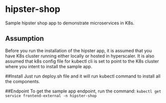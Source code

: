 # hipster-shop
Sample hipster shop app to demonstrate microservices in K8s.

## Assumption
Before you run the installation of the hipster app, it is assumed that you have K8s cluster running either locally or hosted in hyperscaler.
It is also assumed that k8s config file for kubectl cli is set to point to the K8s cluster where you intent to install the sample app.

##Install
Just run deploy.sh file and it will run kubectl command to install all the components.

##Endpoint
To get the sample app endpoint, run the command:
```kubectl get service frontend-external -n hipster-shop```
